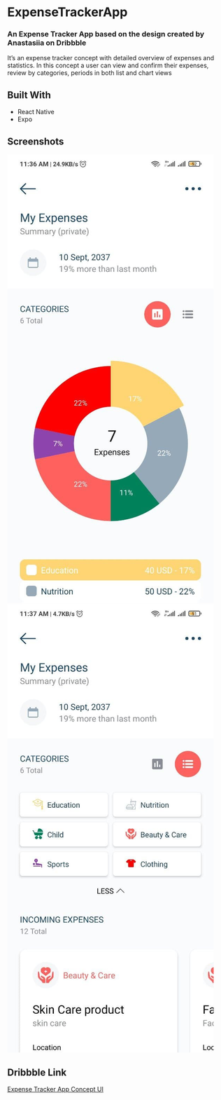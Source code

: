 # ExpenseTrackerApp

### An Expense Tracker App based on the design created by Anastasiia on Dribbble
It’s an expense tracker concept with detailed overview of expenses and statistics. In this concept a user can view and confirm their expenses, review by categories, periods in both list and chart views

## Built With
* React Native
* Expo


## Screenshots

![Expense Tracker App Scrnsht 1](assets/exptkrscrnsht1.jpg)
![Expense Tracker App Scrnsht 2](assets/exptkrscrnsht2.jpg)


## Dribbble Link 

[Expense Tracker App Concept UI](https://dribbble.com/shots/6037420-Expense-Tracker-App)

